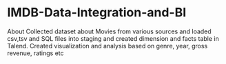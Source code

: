 # IMDB-Data-Integration-and-BI
About Collected dataset about Movies from various sources and loaded csv,tsv and SQL files into staging and created dimension and facts table in Talend. Created visualization and analysis based on genre, year, gross revenue, ratings etc
